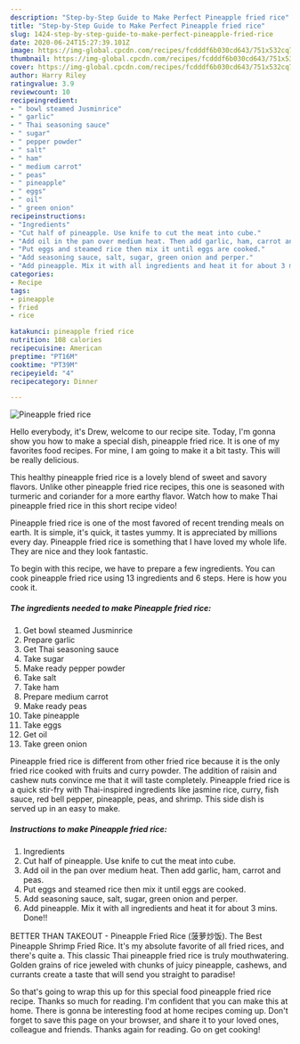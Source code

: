 ```yaml
---
description: "Step-by-Step Guide to Make Perfect Pineapple fried rice"
title: "Step-by-Step Guide to Make Perfect Pineapple fried rice"
slug: 1424-step-by-step-guide-to-make-perfect-pineapple-fried-rice
date: 2020-06-24T15:27:39.101Z
image: https://img-global.cpcdn.com/recipes/fcdddf6b030cd643/751x532cq70/pineapple-fried-rice-recipe-main-photo.jpg
thumbnail: https://img-global.cpcdn.com/recipes/fcdddf6b030cd643/751x532cq70/pineapple-fried-rice-recipe-main-photo.jpg
cover: https://img-global.cpcdn.com/recipes/fcdddf6b030cd643/751x532cq70/pineapple-fried-rice-recipe-main-photo.jpg
author: Harry Riley
ratingvalue: 3.9
reviewcount: 10
recipeingredient:
- " bowl steamed Jusminrice"
- " garlic"
- " Thai seasoning sauce"
- " sugar"
- " pepper powder"
- " salt"
- " ham"
- " medium carrot"
- " peas"
- " pineapple"
- " eggs"
- " oil"
- " green onion"
recipeinstructions:
- "Ingredients"
- "Cut half of pineapple. Use knife to cut the meat into cube."
- "Add oil in the pan over medium heat. Then add garlic, ham, carrot and peas."
- "Put eggs and steamed rice then mix it until eggs are cooked."
- "Add seasoning sauce, salt, sugar, green onion and perper."
- "Add pineapple. Mix it with all ingredients and heat it for about 3 mins. Done!!"
categories:
- Recipe
tags:
- pineapple
- fried
- rice

katakunci: pineapple fried rice 
nutrition: 108 calories
recipecuisine: American
preptime: "PT16M"
cooktime: "PT39M"
recipeyield: "4"
recipecategory: Dinner

---
```



![Pineapple fried rice](https://img-global.cpcdn.com/recipes/fcdddf6b030cd643/751x532cq70/pineapple-fried-rice-recipe-main-photo.jpg)

Hello everybody, it's Drew, welcome to our recipe site. Today, I'm gonna show you how to make a special dish, pineapple fried rice. It is one of my favorites food recipes. For mine, I am going to make it a bit tasty. This will be really delicious.

This healthy pineapple fried rice is a lovely blend of sweet and savory flavors. Unlike other pineapple fried rice recipes, this one is seasoned with turmeric and coriander for a more earthy flavor. Watch how to make Thai pineapple fried rice in this short recipe video!

Pineapple fried rice is one of the most favored of recent trending meals on earth. It is simple, it's quick, it tastes yummy. It is appreciated by millions every day. Pineapple fried rice is something that I have loved my whole life. They are nice and they look fantastic.


To begin with this recipe, we have to prepare a few ingredients. You can cook pineapple fried rice using 13 ingredients and 6 steps. Here is how you cook it.

<!--inarticleads1-->

##### The ingredients needed to make Pineapple fried rice:

1. Get  bowl steamed Jusminrice
1. Prepare  garlic
1. Get  Thai seasoning sauce
1. Take  sugar
1. Make ready  pepper powder
1. Take  salt
1. Take  ham
1. Prepare  medium carrot
1. Make ready  peas
1. Take  pineapple
1. Take  eggs
1. Get  oil
1. Take  green onion


Pineapple fried rice is different from other fried rice because it is the only fried rice cooked with fruits and curry powder. The addition of raisin and cashew nuts convince me that it will taste completely. Pineapple fried rice is a quick stir-fry with Thai-inspired ingredients like jasmine rice, curry, fish sauce, red bell pepper, pineapple, peas, and shrimp. This side dish is served up in an easy to make. 

<!--inarticleads2-->

##### Instructions to make Pineapple fried rice:

1. Ingredients
1. Cut half of pineapple. Use knife to cut the meat into cube.
1. Add oil in the pan over medium heat. Then add garlic, ham, carrot and peas.
1. Put eggs and steamed rice then mix it until eggs are cooked.
1. Add seasoning sauce, salt, sugar, green onion and perper.
1. Add pineapple. Mix it with all ingredients and heat it for about 3 mins. Done!!


BETTER THAN TAKEOUT - Pineapple Fried Rice (菠萝炒饭). The Best Pineapple Shrimp Fried Rice. It&#39;s my absolute favorite of all fried rices, and there&#39;s quite a. This classic Thai pineapple fried rice is truly mouthwatering. Golden grains of rice jeweled with chunks of juicy pineapple, cashews, and currants create a taste that will send you straight to paradise! 

So that's going to wrap this up for this special food pineapple fried rice recipe. Thanks so much for reading. I'm confident that you can make this at home. There is gonna be interesting food at home recipes coming up. Don't forget to save this page on your browser, and share it to your loved ones, colleague and friends. Thanks again for reading. Go on get cooking!
